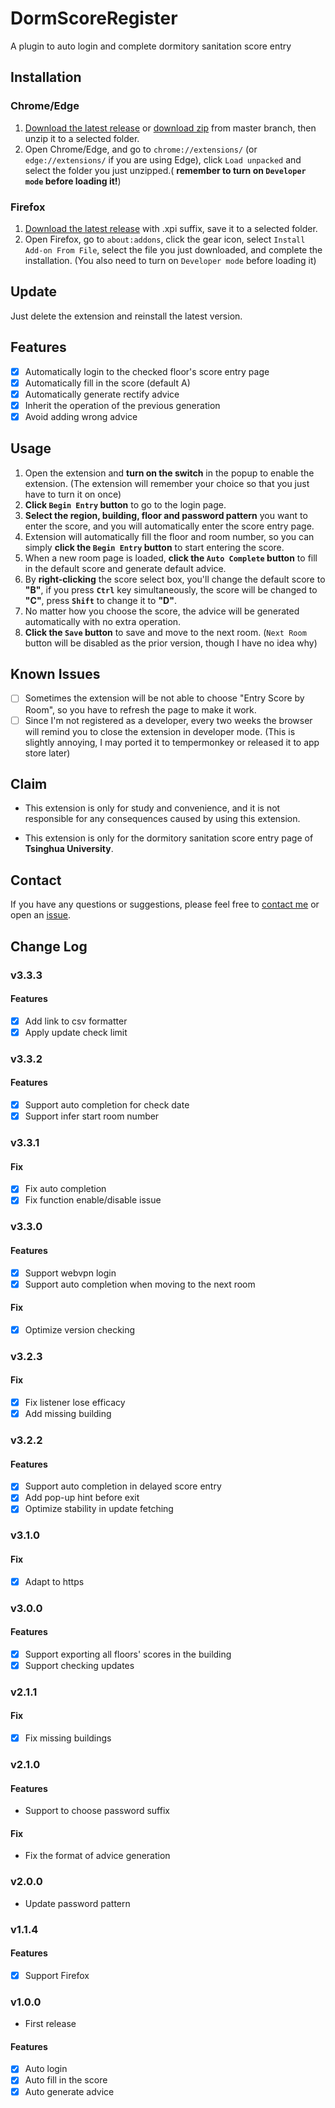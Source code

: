# DormScoreRegister

A plugin to auto login and complete dormitory sanitation score entry

## Installation

### Chrome/Edge

1. [Download the latest release](https://github.com/SunnyCloudYang/DormScoreRegister/releases) or [download zip](https://github.com/SunnyCloudYang/DormScoreRegister) from master branch, then unzip it to a selected folder.
2. Open Chrome/Edge, and go to `chrome://extensions/` (or `edge://extensions/` if you are using Edge), click `Load unpacked` and select the folder you just unzipped.( **remember to turn on `Developer mode` before loading it!**)

### Firefox

1. [Download the latest release](https://github.com/SunnyCloudYang/DormScoreRegister/releases) with .xpi suffix, save it to a selected folder.
2. Open Firefox, go to `about:addons`, click the gear icon, select `Install Add-on From File`, select the file you just downloaded, and complete the installation. (You also need to turn on `Developer mode` before loading it)

## Update

Just delete the extension and reinstall the latest version.

## Features

- [x] Automatically login to the checked floor's score entry page
- [x] Automatically fill in the score (default A)
- [x] Automatically generate rectify advice
- [x] Inherit the operation of the previous generation
- [x] Avoid adding wrong advice

## Usage

1. Open the extension and **turn on the switch** in the popup to enable the extension. (The extension will remember your choice so that you just have to turn it on once)
2. **Click `Begin Entry` button** to go to the login page.
3. **Select the region, building, floor and password pattern** you want to enter the score, and you will automatically enter the score entry page.
4. Extension will automatically fill the floor and room number, so you can simply **click the `Begin Entry` button** to start entering the score.
5. When a new room page is loaded, **click the `Auto Complete` button** to fill in the default score and generate default advice.
6. By **right-clicking** the score select box, you'll change the default score to **"B"**, if you press **`Ctrl`** key simultaneously, the score will be changed to **"C"**, press **`Shift`** to change it to **"D"**.
7. No matter how you choose the score, the advice will be generated automatically with no extra operation.
8. **Click the `Save` button** to save and move to the next room. (`Next Room` button will be disabled as the prior version, though I have no idea why)

## Known Issues

- [ ] Sometimes the extension will be not able to choose "Entry Score by Room", so you have to refresh the page to make it work.
- [ ] Since I'm not registered as a developer, every two weeks the browser will remind you to close the extension in developer mode. (This is slightly annoying, I may ported it to tempermonkey or released it to app store later)

## Claim

- This extension is only for study and convenience, and it is not responsible for any consequences caused by using this extension.

- This extension is only for the dormitory sanitation score entry page of **Tsinghua University**.

## Contact

If you have any questions or suggestions, please feel free to [contact me](mailto:sunnycloudyang@outlook.com) or open an [issue](https://github.com/SunnyCloudYang/DormScoreRegister/issues).

## Change Log

### v3.3.3

#### Features

- [x] Add link to csv formatter
- [x] Apply update check limit

### v3.3.2

#### Features

- [x] Support auto completion for check date
- [x] Support infer start room number

### v3.3.1

#### Fix

- [x] Fix auto completion
- [x] Fix function enable/disable issue

### v3.3.0

#### Features

- [x] Support webvpn login
- [x] Support auto completion when moving to the next room

#### Fix

- [x] Optimize version checking

### v3.2.3

#### Fix

- [x] Fix listener lose efficacy
- [x] Add missing building

### v3.2.2

#### Features

- [x] Support auto completion in delayed score entry
- [x] Add pop-up hint before exit
- [x] Optimize stability in update fetching

### v3.1.0

#### Fix

- [x] Adapt to https

### v3.0.0

#### Features

- [x] Support exporting all floors' scores in the building
- [x] Support checking updates

### v2.1.1

#### Fix

- [x] Fix missing buildings

### v2.1.0

#### Features

- Support to choose password suffix

#### Fix

- Fix the format of advice generation

### v2.0.0

- Update password pattern

### v1.1.4

#### Features

- [x] Support Firefox

### v1.0.0

- First release

#### Features

- [x] Auto login
- [x] Auto fill in the score
- [x] Auto generate advice
